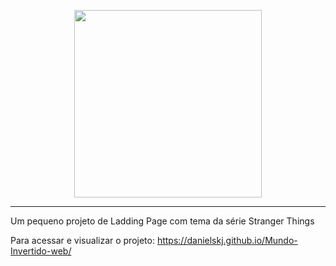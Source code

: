 <p align="center">
    <img width="300" src="https://micheleambrosio.github.io/semana-frontend-mundo-invertido/assets/images/banner/logo.svg">
</p>

-------
Um pequeno projeto de Ladding Page com tema da série Stranger Things 

Para acessar e visualizar o projeto: https://danielskj.github.io/Mundo-Invertido-web/


</p>
